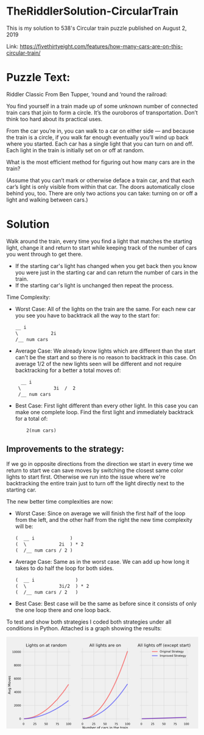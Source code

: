# TheRiddlerSolution-CircularTrain
This is my solution to 538's Circular train puzzle published on August 2, 2019

Link: https://fivethirtyeight.com/features/how-many-cars-are-on-this-circular-train/

# Puzzle Text:
Riddler Classic
From Ben Tupper, ‘round and ‘round the railroad:

You find yourself in a train made up of some unknown number of connected train cars that join to form a circle. It’s the ouroboros of transportation. Don’t think too hard about its practical uses.

From the car you’re in, you can walk to a car on either side — and because the train is a circle, if you walk far enough eventually you’ll wind up back where you started. Each car has a single light that you can turn on and off. Each light in the train is initially set on or off at random.

What is the most efficient method for figuring out how many cars are in the train?

(Assume that you can’t mark or otherwise deface a train car, and that each car’s light is only visible from within that car. The doors automatically close behind you, too. There are only two actions you can take: turning on or off a light and walking between cars.)

# Solution

Walk around the train, every time you find a light that matches the starting light, change it and return to start while keeping track of the number of cars you went through to get there.
- If the starting car's light has changed when you get back then you know you were just in the starting car and
  can return the number of cars in the train.
- If the starting car's light is unchanged then repeat the process.

Time Complexity:
- Worst Case: All of the lights on the train are the same. For each new car you see you have to
            backtrack all the way to the start for:
            
      __ i           
      \            2i 
      /__ num cars     



- Average Case: We already know lights which are different than the start can't be the start and so there is no reason to backtrack in this case. On average 1/2 of the new lights seen will be different and not require backtracking for a better a total moves of:

        __ i                
       \            3i  /  2
       /__ num cars         


- Best Case: First light different than every other light. In this case you can make one complete loop. Find the
           first light and immediately backtrack for a total of:
          
          2(num cars)   
           
           
## Improvements to the strategy: 
If we go in opposite directions from the direction we start in every time we return to start we can save moves by switching the closest same color lights to start first. Otherwise we run into the issue where we're backtracking the entire train just to turn off the light directly next to the starting car.
  
The new better time complexities are now:

- Worst Case: Since on average we will finish the first half of the loop from the left, and the other half from the right the new time complexity will be:

      (  __ i             )
      (  \            2i  ) * 2
      (  /__ num cars / 2 )
    
- Average Case: Same as in the worst case. We can add up how long it takes to do half the loop for both sides.



      (  __ i               )
      (  \            3i/2  ) * 2
      (  /__ num cars / 2   )
    
- Best Case: Best case will be the same as before since it consists of only the one loop there and one loop back.

To test and show both strategies I coded both strategies under all conditions in Python. Attached is a graph showing the results:

![](simulation_result.png?raw=true)

